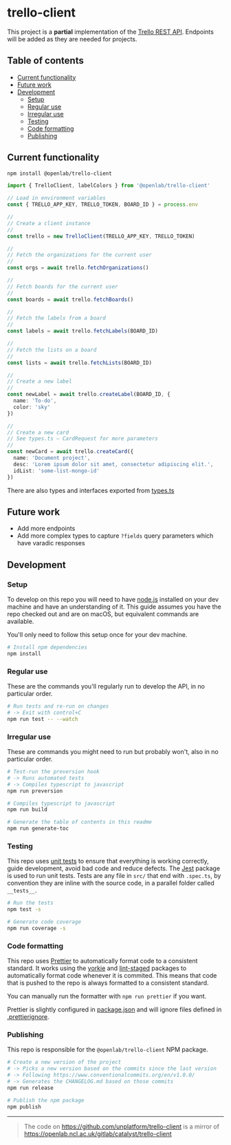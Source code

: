 # trello-client

This project is a **partial** implementation of the [Trello REST API](https://developers.trello.com/reference).
Endpoints will be added as they are needed for projects.

<!-- toc-head -->

## Table of contents

- [Current functionality](#current-functionality)
- [Future work](#future-work)
- [Development](#development)
  - [Setup](#setup)
  - [Regular use](#regular-use)
  - [Irregular use](#irregular-use)
  - [Testing](#testing)
  - [Code formatting](#code-formatting)
  - [Publishing](#publishing)

<!-- toc-tail -->

## Current functionality

```bash
npm install @openlab/trello-client
```

```ts
import { TrelloClient, labelColors } from '@openlab/trello-client'

// Load in environment variables
const { TRELLO_APP_KEY, TRELLO_TOKEN, BOARD_ID } = process.env

//
// Create a client instance
//
const trello = new TrelloClient(TRELLO_APP_KEY, TRELLO_TOKEN)

//
// Fetch the organizations for the current user
//
const orgs = await trello.fetchOrganizations()

//
// Fetch boards for the current user
//
const boards = await trello.fetchBoards()

//
// Fetch the labels from a board
//
const labels = await trello.fetchLabels(BOARD_ID)

//
// Fetch the lists on a board
//
const lists = await trello.fetchLists(BOARD_ID)

//
// Create a new label
//
const newLabel = await trello.createLabel(BOARD_ID, {
  name: 'To-do',
  color: 'sky'
})

//
// Create a new card
// See types.ts – CardRequest for more parameters
//
const newCard = await trello.createCard({
  name: 'Document project',
  desc: 'Lorem ipsum dolor sit amet, consectetur adipiscing elit.',
  idList: 'some-list-mongo-id'
})
```

There are also types and interfaces exported from [types.ts](./src/types.ts)

## Future work

- Add more endpoints
- Add more complex types to capture `?fields` query parameters which have varadic responses

## Development

### Setup

To develop on this repo you will need to have [node.js](https://nodejs.org)
installed on your dev machine and have an understanding of it.
This guide assumes you have the repo checked out and are on macOS, but equivalent commands are available.

You'll only need to follow this setup once for your dev machine.

```bash
# Install npm dependencies
npm install
```

### Regular use

These are the commands you'll regularly run to develop the API, in no particular order.

```bash
# Run tests and re-run on changes
# -> Exit with control+C
npm run test -- --watch
```

### Irregular use

These are commands you might need to run but probably won't, also in no particular order.

```bash
# Test-run the preversion hook
# -> Runs automated tests
# -> Compiles typescript to javascript
npm run preversion

# Compiles typescript to javascript
npm run build

# Generate the table of contents in this readme
npm run generate-toc
```

### Testing

This repo uses [unit tests](https://en.wikipedia.org/wiki/Unit_testing)
to ensure that everything is working correctly, guide development, avoid bad code and reduce defects.
The [Jest](https://www.npmjs.com/package/jest) package is used to run unit tests.
Tests are any file in `src/` that end with `.spec.ts`, by convention they are inline with the source code,
in a parallel folder called `__tests__`.

```bash
# Run the tests
npm test -s

# Generate code coverage
npm run coverage -s
```

### Code formatting

This repo uses [Prettier](https://prettier.io/) to automatically format code to a consistent standard.
It works using the [yorkie](https://www.npmjs.com/package/yorkie)
and [lint-staged](https://www.npmjs.com/package/lint-staged) packages to
automatically format code whenever it is commited.
This means that code that is pushed to the repo is always formatted to a consistent standard.

You can manually run the formatter with `npm run prettier` if you want.

Prettier is slightly configured in [package.json](/package.json)
and will ignore files defined in [.prettierignore](/.prettierignore).

### Publishing

This repo is responsible for the `@openlab/trello-client` NPM package.

```bash
# Create a new version of the project
# -> Picks a new version based on the commits since the last version
# -> Following https://www.conventionalcommits.org/en/v1.0.0/
# -> Generates the CHANGELOG.md based on those commits
npm run release

# Publish the npm package
npm publish
```

---

> The code on https://github.com/unplatform/trello-client is a mirror of https://openlab.ncl.ac.uk/gitlab/catalyst/trello-client

